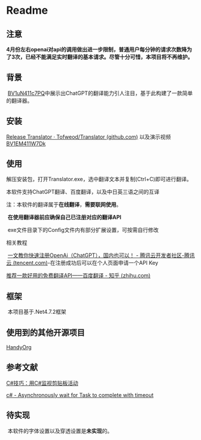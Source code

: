 # Readme

## 注意

   **4月份左右openai对api的调用做出进一步限制，普通用户每分钟的请求次数降为了3次，已经不能满足实时翻译的基本请求。尽管十分可惜，本项目将不再维护。**

## 背景

​	[BV1uN411c7PQ](https://www.bilibili.com/video/BV1uN411c7PQ)中展示出ChatGPT的翻译能力引人注目，基于此构建了一款简单的翻译器。

## 安装

[Release Translator · Tofweod/Translator (github.com)](https://github.com/Tofweod/Translator/releases) 以及演示视频[BV1EM411W7Dk](https://www.bilibili.com/video/BV1EM411W7Dk)

## 使用

解压安装包，打开Translator.exe，选中翻译文本并复制(Ctrl+C)即可进行翻译。

本软件支持ChatGPT翻译、百度翻译，以及中日英三语之间的互译

注：本软件的翻译属于**在线翻译**，**需要联网使用**。

​		**在使用翻译器前应确保自己已注册对应的翻译API**

​		exe文件目录下的Config文件内有部分扩展设置，可按需自行修改

相关教程

​	[一文教你快速注册OpenAi（ChatGPT），国内也可以！ - 腾讯云开发者社区-腾讯云 (tencent.com)](https://cloud.tencent.com/developer/article/2190154)-在注册成功后可以在个人页面申请一个API Key

   [推荐一款好用的免费翻译API——百度翻译 - 知乎 (zhihu.com)](https://zhuanlan.zhihu.com/p/81945858)

## 框架

​	本项目基于.Net4.7.2框架

## 使用到的其他开源项目

[HandyOrg](https://handyorg.github.io/)

## 参考文献

[C#技巧：用C#监视剪贴板活动 ](https://www.cnblogs.com/DotNetEarthworm/archive/2008/12/19/1358461.html)

[c# - Asynchronously wait for Task to complete with timeout](https://stackoverflow.com/questions/4238345/asynchronously-wait-for-taskt-to-complete-with-timeout)

## 待实现

​	本软件的字体设置以及穿透设置是**未实现**的。
